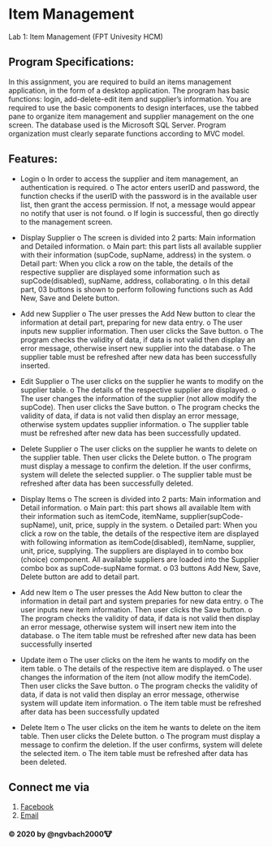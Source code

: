 # Item Management
Lab 1: Item Management (FPT Univesity HCM)

## Program Specifications:
In this assignment, you are required to build an items management application, in the form of a desktop application. The program has basic functions: login, add-delete-edit item and supplier’s information. You are required to use the basic components to design interfaces, use the tabbed pane to organize item management and supplier management on the one screen. The database used is the Microsoft SQL Server. Program organization must clearly separate functions according to MVC model.

## Features:
- Login
 o In order to access the supplier and item management, an authentication is required.
 o The actor enters userID and password, the function checks if the userID with the password is in the available user list, then grant the access permission. If not, a message would appear no notify that user is not found.
 o If login is successful, then go directly to the management screen.

- Display Supplier 
 o The screen is divided into 2 parts: Main information and Detailed information.
 o Main part: this part lists all available supplier with their information (supCode, supName, address) in the system.
 o Detail part: When you click a row on the table, the details of the respective supplier are displayed some information such as supCode(disabled), supName, address, collaborating.
 o In this detail part, 03 buttons is shown to perform following functions such as Add New, Save and Delete button.
 
- Add new Supplier
  o The user presses the Add New button to clear the information at detail part, preparing for new data entry.
  o The user inputs new supplier information. Then user clicks the Save button.
  o The program checks the validity of data, if data is not valid then display an error message, otherwise insert new supplier into the database.
  o The supplier table must be refreshed after new data has been successfully inserted.
  
- Edit Supplier
 o The user clicks on the supplier he wants to modify on the supplier table.
 o The details of the respective supplier are displayed.
 o The user changes the information of the supplier (not allow modify the supCode). Then user clicks the Save button.
 o The program checks the validity of data, if data is not valid then display an error message, otherwise system updates supplier information.
 o The supplier table must be refreshed after new data has been successfully updated.
 
- Delete Supplier
 o The user clicks on the supplier he wants to delete on the supplier table. Then user clicks the Delete button.
 o The program must display a message to confirm the deletion. If the user confirms, system will delete the selected supplier.
 o The supplier table must be refreshed after data has been successfully deleted.
 
- Display Items
 o The screen is divided into 2 parts: Main information and Detail information.
 o Main part: this part shows all available Item with their information such as itemCode, itemName, supplier(supCode-supName), unit, price, supply in the system.
 o Detailed part: When you click a row on the table, the details of the respective item are displayed with following information as itemCode(disabled), itemName, supplier, unit, price, supplying. The suppliers are displayed in to combo box (choice) component. All available suppliers are loaded into the Supplier combo box as supCode-supName format.
 o 03 buttons Add New, Save, Delete button are add to detail part.
 
- Add new Item
 o The user presses the Add New button to clear the information in detail part and system preparies for new data entry.
 o The user inputs new item information. Then user clicks the Save button.
 o The program checks the validity of data, if data is not valid then display an error message, otherwise system will insert new item into the database.
 o The item table must be refreshed after new data has been successfully inserted
 
- Update item
 o The user clicks on the item he wants to modify on the item table.
 o The details of the respective item are displayed.
 o The user changes the information of the item (not allow modify the itemCode). Then user clicks the Save button.
 o The program checks the validity of data, if data is not valid then display an error message, otherwise system will update item information.
 o The item table must be refreshed after data has been successfully updated
 
- Delete Item
 o The user clicks on the item he wants to delete on the item table. Then user clicks the Delete button.
 o The program must display a message to confirm the deletion. If the user confirms, system will delete the selected item.
 o The item table must be refreshed after data has been deleted.
 
## Connect me via 
1. [Facebook](https://fb.me/ngvbach2000)
2. [Email](mailto:ngvbach2000@gmail.com)

#### © 2020 by @ngvbach2000:cow:
